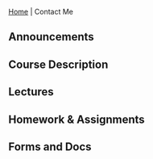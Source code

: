 [Home](mnourgwad.github.io/README.md) | Contact Me


## Announcements

## Course Description

## Lectures

## Homework & Assignments

## Forms and Docs
